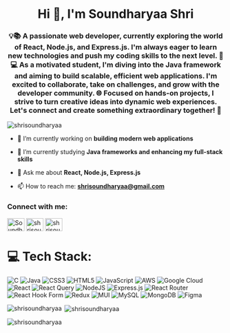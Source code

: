 <h1 align="center">Hi 👋, I'm Soundharyaa Shri</h1>
<h3 align="center">💡📚 A passionate web developer, currently exploring the world of React, Node.js, and Express.js. I'm always eager to learn new technologies and push my coding skills to the next level. 🚀 💻 As a motivated student, I'm diving into the Java framework and aiming to build scalable, efficient web applications. I'm excited to collaborate, take on challenges, and grow with the developer community. 🌐 Focused on hands-on projects, I strive to turn creative ideas into dynamic web experiences. <br>Let's connect and create something extraordinary together! 🌟</h3>

<p align="left"> <img src="https://komarev.com/ghpvc/?username=shrisoundharyaa&label=Profile%20views&color=0e75b6&style=flat" alt="shrisoundharyaa" /> </p>

- 🔭 I’m currently working on **building modern web applications**

- 🌱 I’m currently studying **Java frameworks and enhancing my full-stack skills**

- 💬 Ask me about **React, Node.js, Express.js**

- 📫 How to reach me: **shrisoundharyaa@gmail.com**

<h3 align="left">Connect with me:</h3>
<p align="left">
<a href="https://linkedin.com/in/soundharyaa-shri-s-15b430299/" target="blank"><img align="center" src="https://img.shields.io/badge/LinkedIn-%230077B5.svg?logo=linkedin&logoColor=white" alt="Soundharyaa Shri" height="30" width="40" /></a>
<a href="https://www.codechef.com/users/shrisoundharya" target="blank"><img align="center" src="https://img.shields.io/badge/CodeChef-%23D35C6A.svg?logo=codechef&logoColor=white" alt="shrisoundharya" height="30" width="40" /></a>
<a href="https://leetcode.com/u/shrisoundharyaa/" target="blank"><img align="center" src="https://img.shields.io/badge/LeetCode-%23FFA116.svg?logo=leetcode&logoColor=white" alt="shrisoundharyaa" height="30" width="40" /></a>
</p>

# 💻 Tech Stack:
![C](https://img.shields.io/badge/c-%2300599C.svg?style=for-the-badge&logo=c&logoColor=white) ![Java](https://img.shields.io/badge/java-%23ED8B00.svg?style=for-the-badge&logo=openjdk&logoColor=white) ![CSS3](https://img.shields.io/badge/css3-%231572B6.svg?style=for-the-badge&logo=css3&logoColor=white) ![HTML5](https://img.shields.io/badge/html5-%23E34F26.svg?style=for-the-badge&logo=html5&logoColor=white) ![JavaScript](https://img.shields.io/badge/javascript-%23323330.svg?style=for-the-badge&logo=javascript&logoColor=%23F7DF1E) ![AWS](https://img.shields.io/badge/AWS-%23FF9900.svg?style=for-the-badge&logo=amazon-aws&logoColor=white) ![Google Cloud](https://img.shields.io/badge/GoogleCloud-%234285F4.svg?style=for-the-badge&logo=google-cloud&logoColor=white) ![React](https://img.shields.io/badge/react-%2320232a.svg?style=for-the-badge&logo=react&logoColor=%2361DAFB) ![React Query](https://img.shields.io/badge/-React%20Query-FF4154?style=for-the-badge&logo=react%20query&logoColor=white) ![NodeJS](https://img.shields.io/badge/node.js-6DA55F?style=for-the-badge&logo=node.js&logoColor=white) ![Express.js](https://img.shields.io/badge/express.js-%23404d59.svg?style=for-the-badge&logo=express&logoColor=%2361DAFB) ![React Router](https://img.shields.io/badge/React_Router-CA4245?style=for-the-badge&logo=react-router&logoColor=white) ![React Hook Form](https://img.shields.io/badge/React%20Hook%20Form-%23EC5990.svg?style=for-the-badge&logo=reacthookform&logoColor=white) ![Redux](https://img.shields.io/badge/redux-%23593d88.svg?style=for-the-badge&logo=redux&logoColor=white) ![MUI](https://img.shields.io/badge/MUI-%230081CB.svg?style=for-the-badge&logo=mui&logoColor=white) ![MySQL](https://img.shields.io/badge/mysql-4479A1.svg?style=for-the-badge&logo=mysql&logoColor=white) ![MongoDB](https://img.shields.io/badge/MongoDB-%234ea94b.svg?style=for-the-badge&logo=mongodb&logoColor=white) ![Figma](https://img.shields.io/badge/figma-%23F24E1E.svg?style=for-the-badge&logo=figma&logoColor=white)

<p><img align="left" src="https://github-readme-stats.vercel.app/api/top-langs?username=shrisoundharyaa&show_icons=true&locale=en&layout=compact&theme=monokai" alt="shrisoundharyaa" /></p>

<p>&nbsp;<img align="center" src="https://github-readme-stats.vercel.app/api?username=shrisoundharyaa&show_icons=true&locale=en&theme=monokai" alt="shrisoundharyaa" /></p>

<p><img align="center" src="https://github-readme-streak-stats.herokuapp.com/?user=shrisoundharyaa&theme=monokai" alt="shrisoundharyaa" /></p>

